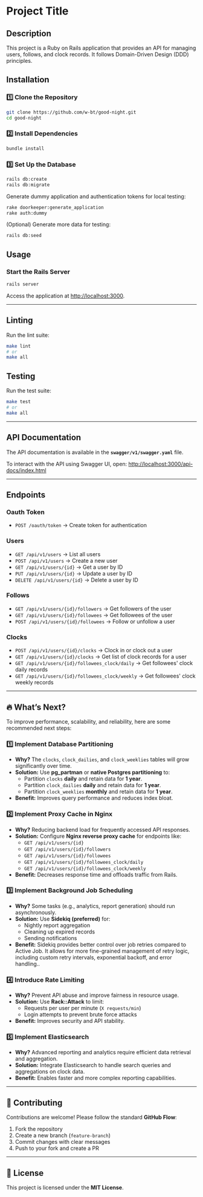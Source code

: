 # Project Title

## Description
This project is a Ruby on Rails application that provides an API for managing users, follows, and clock records. It follows Domain-Driven Design (DDD) principles.

## Installation

### 1️⃣ Clone the Repository
```sh
git clone https://github.com/w-bt/good-night.git
cd good-night
```

### 2️⃣ Install Dependencies
```sh
bundle install
```

### 3️⃣ Set Up the Database
```sh
rails db:create
rails db:migrate
```
Generate dummy application and authentication tokens for local testing:
```sh
rake doorkeeper:generate_application
rake auth:dummy
```
(Optional) Generate more data for testing:
```sh
rails db:seed
```

## Usage

### Start the Rails Server
```sh
rails server
```
Access the application at [http://localhost:3000](http://localhost:3000).

---

## Linting
Run the lint suite:
```sh
make lint
# or
make all
```

## Testing
Run the test suite:
```sh
make test
# or
make all
```

---

## API Documentation
The API documentation is available in the **`swagger/v1/swagger.yaml`** file.

To interact with the API using Swagger UI, open:
[http://localhost:3000/api-docs/index.html](http://localhost:3000/api-docs/index.html)

---

## Endpoints

### **Oauth Token**
- `POST /oauth/token` → Create token for authentication

### **Users**
- `GET /api/v1/users` → List all users
- `POST /api/v1/users` → Create a new user
- `GET /api/v1/users/{id}` → Get a user by ID
- `PUT /api/v1/users/{id}` → Update a user by ID
- `DELETE /api/v1/users/{id}` → Delete a user by ID

### **Follows**
- `GET /api/v1/users/{id}/followers` → Get followers of the user
- `GET /api/v1/users/{id}/followees` → Get followees of the user
- `POST /api/v1/users/{id}/followees` → Follow or unfollow a user

### **Clocks**
- `POST /api/v1/users/{id}/clocks` → Clock in or clock out a user
- `GET /api/v1/users/{id}/clocks` → Get list of clock records for a user
- `GET /api/v1/users/{id}/followees_clock/daily` → Get followees' clock daily records
- `GET /api/v1/users/{id}/followees_clock/weekly` → Get followees' clock weekly records

---

## 🔥 What’s Next?

To improve performance, scalability, and reliability, here are some recommended next steps:

### 1️⃣ **Implement Database Partitioning**
- **Why?** The `clocks`, `clock_dailies`, and `clock_weeklies` tables will grow significantly over time.
- **Solution:** Use **pg_partman** or **native Postgres partitioning** to:
  - Partition `clocks` **daily** and retain data for **1 year**.
  - Partition `clock_dailies` **daily** and retain data for **1 year**.
  - Partition `clock_weeklies` **monthly** and retain data for **1 year**.
- **Benefit:** Improves query performance and reduces index bloat.

### 2️⃣ **Implement Proxy Cache in Nginx**
- **Why?** Reducing backend load for frequently accessed API responses.
- **Solution:** Configure **Nginx reverse proxy cache** for endpoints like:
  - `GET /api/v1/users/{id}`
  - `GET /api/v1/users/{id}/followers`
  - `GET /api/v1/users/{id}/followees`
  - `GET /api/v1/users/{id}/followees_clock/daily`
  - `GET /api/v1/users/{id}/followees_clock/weekly`
- **Benefit:** Decreases response time and offloads traffic from Rails.

### 3️⃣ **Implement Background Job Scheduling**
- **Why?** Some tasks (e.g., analytics, report generation) should run asynchronously.
- **Solution:** Use **Sidekiq (preferred)** for:
  - Nightly report aggregation
  - Cleaning up expired records
  - Sending notifications
- **Benefit:** Sidekiq provides better control over job retries compared to Active Job. It allows for more fine-grained management of retry logic, including custom retry intervals, exponential backoff, and error handling..

### 4️⃣ **Introduce Rate Limiting**
- **Why?** Prevent API abuse and improve fairness in resource usage.
- **Solution:** Use **Rack::Attack** to limit:
  - Requests per user per minute (`X requests/min`)
  - Login attempts to prevent brute force attacks
- **Benefit:** Improves security and API stability.

### 5️⃣ **Implement Elasticsearch**
- **Why?** Advanced reporting and analytics require efficient data retrieval and aggregation.
- **Solution:** Integrate Elasticsearch to handle search queries and aggregations on clock data.
- **Benefit:** Enables faster and more complex reporting capabilities.

---

## 🚀 Contributing
Contributions are welcome! Please follow the standard **GitHub Flow**:
1. Fork the repository
2. Create a new branch (`feature-branch`)
3. Commit changes with clear messages
4. Push to your fork and create a PR

---

## 📝 License
This project is licensed under the **MIT License**.

